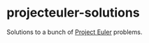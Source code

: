 projecteuler-solutions
======================

Solutions to a bunch of <a href="http://projecteuler.net">Project Euler</a> problems.
